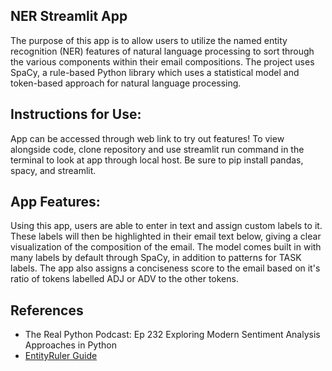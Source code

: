 ## NER Streamlit App

The purpose of this app is to allow users to utilize the named entity recognition (NER) features of natural language processing to sort through the various components within their email compositions. The project uses SpaCy, a rule-based Python library which uses a statistical model and token-based approach for natural language processing.

## Instructions for Use:

App can be accessed through web link to try out features!
To view alongside code, clone repository and use streamlit run command in the terminal to look at app through local host.
Be sure to pip install pandas, spacy, and streamlit.

## App Features:

Using this app, users are able to enter in text and assign custom labels to it. These labels will then be highlighted in their email text below, giving a clear visualization of the composition of the email. The model comes built in with many labels by default through SpaCy, in addition to patterns for TASK labels. The app also assigns a conciseness score to the email based on it's ratio of tokens labelled ADJ or ADV to the other tokens.

## References  

- The Real Python Podcast: Ep 232 Exploring Modern Sentiment Analysis Approaches in Python  
- [EntityRuler Guide](https://spacy.io/api/entityruler)
